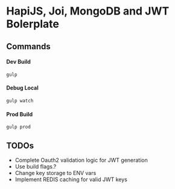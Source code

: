 # HapiJS, Joi, MongoDB and JWT Bolerplate


## Commands

#### Dev Build
    gulp

#### Debug Local
    gulp watch

#### Prod Build
    gulp prod

## TODOs
* Complete Oauth2 validation logic for JWT generation
* Use build flags.?
* Change key storage to ENV vars
* Implement REDIS caching for valid JWT keys
